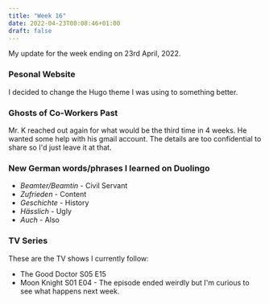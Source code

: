 ```yaml
---
title: "Week 16"
date: 2022-04-23T00:08:46+01:00
draft: false
---
```

My update for the week ending on 23rd April, 2022.

### Pesonal Website
I decided to change the Hugo theme I was using to something better.

### Ghosts of Co-Workers Past
Mr. K reached out again for what would be the third time in 4 weeks. He wanted some help with his gmail account. The details are too confidential to share so I'd just leave it at that.

### New German words/phrases I learned on Duolingo
* *Beamter/Beamtin* - Civil Servant
* *Zufrieden* - Content
* *Geschichte* - History
* *Hässlich* - Ugly
* *Auch* - Also

### TV Series
These are the TV shows I currently follow:
* The Good Doctor S05 E15
* Moon Knight S01 E04 - The episode ended weirdly but I'm curious to see what happens next week.